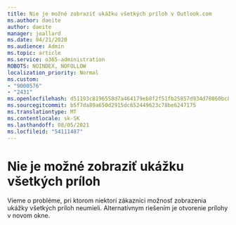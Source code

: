```yaml
---
title: Nie je možné zobraziť ukážku všetkých príloh v Outlook.com
ms.author: daeite
author: daeite
manager: joallard
ms.date: 04/21/2020
ms.audience: Admin
ms.topic: article
ms.service: o365-administration
ROBOTS: NOINDEX, NOFOLLOW
localization_priority: Normal
ms.custom:
- "9000576"
- "2431"
ms.openlocfilehash: d51193c8196558d7a464179eb8f2f51fb25857d934d70860bc84c4f1f2bf0389
ms.sourcegitcommit: b5f7da89a650d2915dc652449623c78be6247175
ms.translationtype: MT
ms.contentlocale: sk-SK
ms.lasthandoff: 08/05/2021
ms.locfileid: "54111487"
---
```

# <a name="cant-preview-all-of-an-attachment"></a>Nie je možné zobraziť ukážku všetkých príloh

Vieme o probléme, pri ktorom niektorí zákazníci možnosť zobrazenia ukážky všetkých príloh neumieli. Alternatívnym riešením je otvorenie prílohy v novom okne.